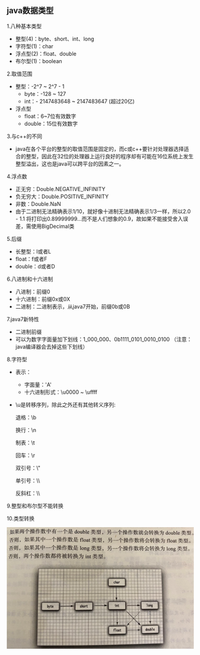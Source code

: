 ## java数据类型

1.八种基本类型

- 整型(4)：byte、short、int、long
- 字符型(1)：char
- 浮点型(2)：float、double
- 布尔型(1)：boolean

2.取值范围

- 整型：-2^7 ~ 2^7 - 1
  - byte：-128 ~ 127
  - int：- 2147483648 ~ 2147483647 (超过20亿)
- 浮点型
  - float：6~7位有效数字
  - double：15位有效数字

3.与c++的不同

- java在各个平台的整型的取值范围是固定的，而c或c++要针对处理器选择适合的整型，因此在32位的处理器上运行良好的程序却有可能在16位系统上发生整型溢出，这也是java可以跨平台的因素之一。

4.浮点数

- 正无穷：Double.NEGATIVE_INFINITY
- 负无穷大：Double.POSITIVE_INFINITY
- 非数：Double.NaN
- 由于二进制无法精确表示1/10，就好像十进制无法精确表示1/3一样，所以2.0 - 1.1 将打印出0.89999999...而不是人们想象的0.9，故如果不能接受舍入误差，需使用BigDecimal类

5.后缀

- 长整型：l或者L
- float：f或者F
- double：d或者D

6.八进制和十六进制

- 八进制：前缀0
- 十六进制：前缀0x或0X
- 二进制：二进制表示，从java7开始，前缀0b或0B

7.java7新特性

- 二进制前缀
- 可以为数字字面量加下划线：1_000_000、0b1111_0101_0010_0100 （注意：java编译器会去掉这些下划线）

8.字符型

- 表示：

  - 字面量：'A'
  - 十六进制形式：\u0000 ~ \uffff

- \u是转移序列，除此之外还有其他转义序列:

  退格：\b

  换行：\n

  制表：\t

  回车：\r

  双引号：\\"

  单引号：\\\\

  反斜杠：\\\\

9.整型和布尔型不能转换

10.类型转换

![](.\image-20201022202707159.png)

